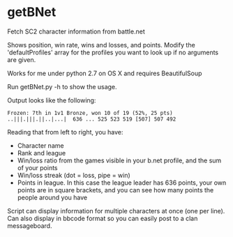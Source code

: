 getBNet
=======

Fetch SC2 character information from battle.net

Shows position, win rate, wins and losses, and points.
Modify the 'defaultProfiles' array for the profiles you want to look up if no arguments are given.

Works for me under python 2.7 on OS X and requires BeautifulSoup

Run getBNet.py -h to show the usage.

Output looks like the following:

    Frozen: 7th in 1v1 Bronze, won 10 of 19 (52%, 25 pts) ..|||.|||.||..|...|  636 ... 525 523 519 [507] 507 492

Reading that from left to right, you have:
- Character name
- Rank and league
- Win/loss ratio from the games visible in your b.net profile, and the sum of your points
- Win/loss streak (dot = loss, pipe = win)
- Points in league.  In this case the league leader has 636 points, your own points are in square brackets, and you can see how many points the people around you have

Script can display information for multiple characters at once (one per line).  Can also display in bbcode format so you can easily post to a clan messageboard.